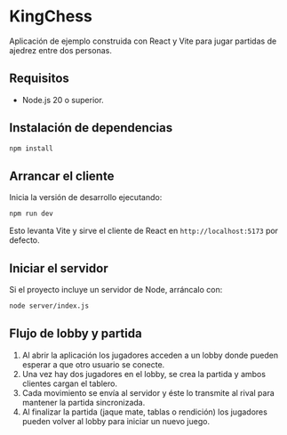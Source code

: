 # KingChess

Aplicación de ejemplo construida con React y Vite para jugar partidas de ajedrez entre dos personas.

## Requisitos

- Node.js 20 o superior.

## Instalación de dependencias

```bash
npm install
```

## Arrancar el cliente

Inicia la versión de desarrollo ejecutando:

```bash
npm run dev
```

Esto levanta Vite y sirve el cliente de React en `http://localhost:5173` por defecto.

## Iniciar el servidor

Si el proyecto incluye un servidor de Node, arráncalo con:

```bash
node server/index.js
```

## Flujo de lobby y partida

1. Al abrir la aplicación los jugadores acceden a un lobby donde pueden esperar a que otro usuario se conecte.
2. Una vez hay dos jugadores en el lobby, se crea la partida y ambos clientes cargan el tablero.
3. Cada movimiento se envía al servidor y éste lo transmite al rival para mantener la partida sincronizada.
4. Al finalizar la partida (jaque mate, tablas o rendición) los jugadores pueden volver al lobby para iniciar un nuevo juego.
